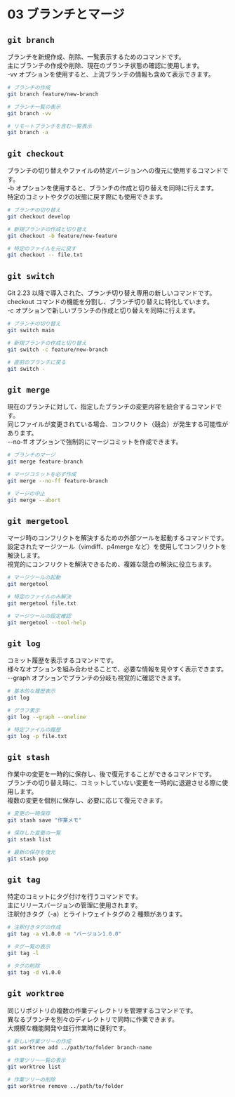 # 03 ブランチとマージ

## `git branch`

ブランチを新規作成、削除、一覧表示するためのコマンドです。  
主にブランチの作成や削除、現在のブランチ状態の確認に使用します。  
-vv オプションを使用すると、上流ブランチの情報も含めて表示できます。

```bash
# ブランチの作成
git branch feature/new-branch

# ブランチ一覧の表示
git branch -vv

# リモートブランチを含む一覧表示
git branch -a
```

## `git checkout`

ブランチの切り替えやファイルの特定バージョンへの復元に使用するコマンドです。  
-b オプションを使用すると、ブランチの作成と切り替えを同時に行えます。  
特定のコミットやタグの状態に戻す際にも使用できます。

```bash
# ブランチの切り替え
git checkout develop

# 新規ブランチの作成と切り替え
git checkout -b feature/new-feature

# 特定のファイルを元に戻す
git checkout -- file.txt
```

## `git switch`

Git 2.23 以降で導入された、ブランチ切り替え専用の新しいコマンドです。  
checkout コマンドの機能を分割し、ブランチ切り替えに特化しています。  
-c オプションで新しいブランチの作成と切り替えを同時に行えます。

```bash
# ブランチの切り替え
git switch main

# 新規ブランチの作成と切り替え
git switch -c feature/new-branch

# 直前のブランチに戻る
git switch -
```

## `git merge`

現在のブランチに対して、指定したブランチの変更内容を統合するコマンドです。  
同じファイルが変更されている場合、コンフリクト（競合）が発生する可能性があります。  
--no-ff オプションで強制的にマージコミットを作成できます。

```bash
# ブランチのマージ
git merge feature-branch

# マージコミットを必ず作成
git merge --no-ff feature-branch

# マージの中止
git merge --abort
```

## `git mergetool`

マージ時のコンフリクトを解決するための外部ツールを起動するコマンドです。  
設定されたマージツール（vimdiff、p4merge など）を使用してコンフリクトを解決します。  
視覚的にコンフリクトを解決できるため、複雑な競合の解決に役立ちます。

```bash
# マージツールの起動
git mergetool

# 特定のファイルのみ解決
git mergetool file.txt

# マージツールの設定確認
git mergetool --tool-help
```

## `git log`

コミット履歴を表示するコマンドです。  
様々なオプションを組み合わせることで、必要な情報を見やすく表示できます。  
--graph オプションでブランチの分岐も視覚的に確認できます。

```bash
# 基本的な履歴表示
git log

# グラフ表示
git log --graph --oneline

# 特定ファイルの履歴
git log -p file.txt
```

## `git stash`

作業中の変更を一時的に保存し、後で復元することができるコマンドです。  
ブランチの切り替え時に、コミットしていない変更を一時的に退避させる際に使用します。  
複数の変更を個別に保存し、必要に応じて復元できます。

```bash
# 変更の一時保存
git stash save "作業メモ"

# 保存した変更の一覧
git stash list

# 最新の保存を復元
git stash pop
```

## `git tag`

特定のコミットにタグ付けを行うコマンドです。  
主にリリースバージョンの管理に使用されます。  
注釈付きタグ（-a）とライトウェイトタグの 2 種類があります。

```bash
# 注釈付きタグの作成
git tag -a v1.0.0 -m "バージョン1.0.0"

# タグ一覧の表示
git tag -l

# タグの削除
git tag -d v1.0.0
```

## `git worktree`

同じリポジトリの複数の作業ディレクトリを管理するコマンドです。  
異なるブランチを別々のディレクトリで同時に作業できます。  
大規模な機能開発や並行作業時に便利です。

```bash
# 新しい作業ツリーの作成
git worktree add ../path/to/folder branch-name

# 作業ツリー一覧の表示
git worktree list

# 作業ツリーの削除
git worktree remove ../path/to/folder
```
